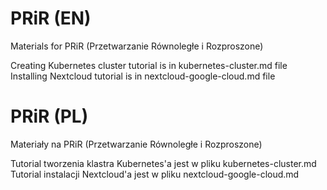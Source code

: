 # PRiR (EN)
Materials for PRiR (Przetwarzanie Równoległe i Rozproszone)

Creating Kubernetes cluster tutorial is in kubernetes-cluster.md file
Installing Nextcloud tutorial is in nextcloud-google-cloud.md file

# PRiR (PL)
Materiały na PRiR (Przetwarzanie Równoległe i Rozproszone)

Tutorial tworzenia klastra Kubernetes'a jest w pliku kubernetes-cluster.md
Tutorial instalacji Nextcloud'a jest w pliku nextcloud-google-cloud.md
